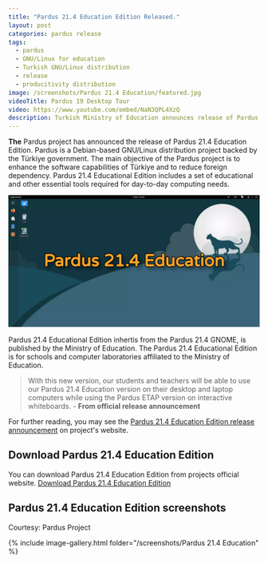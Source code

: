 ```yaml
---
title: "Pardus 21.4 Education Edition Released."
layout: post
categories: pardus release
tags:
  - pardus
  - GNU/Linux for education
  - Turkish GNU/Linux distribution
  - release
  - producitivity distribution
image: /screenshots/Pardus 21.4 Education/featured.jpg
videoTitle: Pardus 19 Desktop Tour
video: https://www.youtube.com/embed/NaN3QPL4XzQ
description: Turkish Ministry of Education announces release of Pardus 21.4 Education Edition for schools and computer laborataries.
---
```


**The** Pardus project has announced the release of Pardus 21.4 Education Edition. Pardus is a Debian-based GNU/Linux distribution project backed by the Türkiye government. The main objective of the Pardus project is to enhance the software capabilities of Türkiye and to reduce foreign dependency. Pardus 21.4 Educational Edition includes a set of educational and other essential tools required for day-to-day computing needs.

![Pardus 21.4 Education featured image](/screenshots/Pardus%2021.4%20Education/featured.jpg)

Pardus 21.4 Educational Edition inhertis from the Pardus 21.4 GNOME, is published by the Ministry of Education. The Pardus 21.4 Educational Edition is for schools and computer laboratories affiliated to the Ministry of Education.

> With this new version, our students and teachers will be able to use our Pardus 21.4 Education version on their desktop and laptop computers while using the Pardus ETAP version on interactive whiteboards. - <strong>From official release announcement</strong>

For further reading, you may see the [Pardus 21.4 Education Edition release announcement](https://www.pardus.org.tr/duyurular/pardus-21-4-egitim-surumu-yayimlandi/) on project's website.

## Download Pardus 21.4 Education Edition
You can download Pardus 21.4 Education Edition from projects official website.
<a href="https://www.pardus.org.tr/surumler/" class="download">Download Pardus 21.4 Education Edition</a>

## Pardus 21.4 Education Edition screenshots

Courtesy: Pardus Project

{% include image-gallery.html folder="/screenshots/Pardus 21.4 Education" %}
